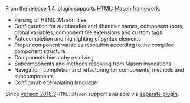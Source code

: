From the [release 1.4](https://github.com/hurricup/Perl5-IDEA/releases/tag/1.4release), plugin supports [HTML::Mason framework](http://search.cpan.org/~drolsky/HTML-Mason/):

* Parsing of HTML::Mason files
* Configuration for autohandler and dhandler names, component roots, global variables, component file extensions and custom tags
* Autocompletion and highlighting of syntax elements
* Proper component variables resolution according to the compiled component structure
* Components hierarchy resolving
* Subcomponents and methods resolving from Mason invocations
* Navigation, completion and refactoring for components, methods and subcomponents
* Configurable templating language

Since [version 2018.3](https://github.com/Camelcade/Perl5-IDEA/releases/tag/2018.3) `HTML::Mason` support available via [separate plugin](https://plugins.jetbrains.com/plugin/11339-html-mason-support).